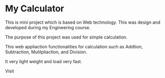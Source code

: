 # My Calculator

This is mini project which is based on Web technology. This was design and developed during my Engineering course. 

The purpose of this project was used for simple calculation.

This web appliaction functionalities for calculation such as Addtion, Subtraction, Mutilpliaction, and Division.

It very light weight and load very fast.

Visit

